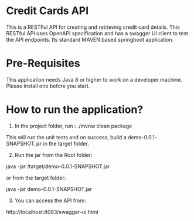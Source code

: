 # Credit Cards API

This is a RESTFul API for creating and retrieving credit card details. This RESTful API uses OpenAPI specification and has a swagger UI client to test the API endpoints. 
Its standard MAVEN based springboot application.

# Pre-Requisites

This application needs Java 8 or higher to work on a developer machine. Please install one before you start.

# How to run the application?

1. In the project folder, run :
    ./mvnw clean package
 
 This will run the unit tests and on success, build a demo-0.0.1-SNAPSHOT.jar in the target folder.
 
 2. Run the jar from the Root folder:
 
   java -jar /target/demo-0.0.1-SNAPSHOT.jar
   
   or from the target folder:
   
   java -jar demo-0.0.1-SNAPSHOT.jar
   
   3. You can access the API from:
   
   http://localhost:8083/swagger-ui.html
